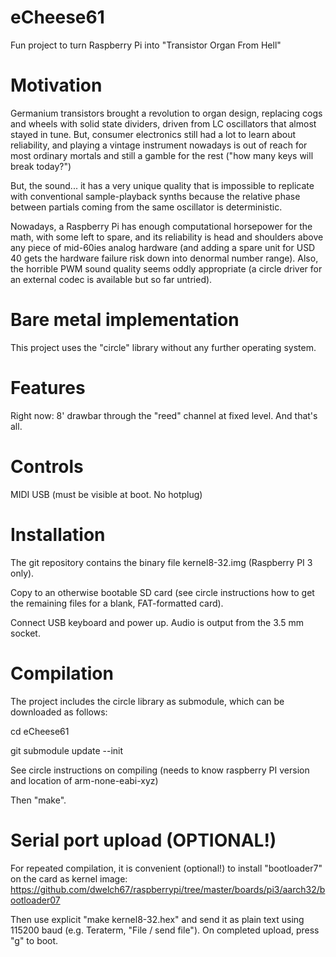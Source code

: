 # eCheese61
Fun project to turn Raspberry Pi into "Transistor Organ From Hell"

# Motivation
Germanium transistors brought a revolution to organ design, replacing cogs and wheels with solid state dividers, driven from LC oscillators that almost stayed in tune. But, consumer electronics still had a lot to learn about reliability, and playing a vintage instrument nowadays is out of reach for most ordinary mortals and still a gamble for the rest ("how many keys will break today?")

But, the sound... it has a very unique quality that is impossible to replicate with conventional sample-playback synths because the relative phase between partials coming from the same oscillator is deterministic.

Nowadays, a Raspberry Pi has enough computational horsepower for the math, with some left to spare, and its reliability is head and shoulders above any piece of mid-60ies analog hardware (and adding a spare unit for USD 40 gets the hardware failure risk down into denormal number range). Also, the horrible PWM sound quality seems oddly appropriate (a circle driver for an external codec is available but so far untried).

# Bare metal implementation
This project uses the "circle" library without any further operating system.

# Features
Right now: 8' drawbar through the "reed" channel at fixed level. And that's all.

# Controls
MIDI USB (must be visible at boot. No hotplug)

# Installation
The git repository contains the binary file kernel8-32.img (Raspberry PI 3 only). 

Copy to an otherwise bootable SD card (see circle instructions how to get the remaining files for a blank, FAT-formatted card).

Connect USB keyboard and power up. Audio is output from the 3.5 mm socket.

# Compilation
The project includes the circle library as submodule, which can be downloaded as follows:

cd eCheese61

git submodule update --init

See circle instructions on compiling (needs to know raspberry PI version and location of arm-none-eabi-xyz)

Then "make".

# Serial port upload (OPTIONAL!)
For repeated compilation, it is convenient (optional!) to install "bootloader7" on the card as kernel image:
https://github.com/dwelch67/raspberrypi/tree/master/boards/pi3/aarch32/bootloader07

Then use explicit "make kernel8-32.hex" and send it as plain text using 115200 baud (e.g. Teraterm, "File / send file"). On completed upload, press "g" to boot.


